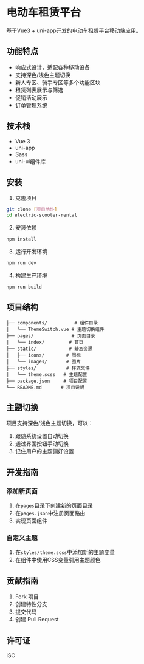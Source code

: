 # 电动车租赁平台

基于Vue3 + uni-app开发的电动车租赁平台移动端应用。

## 功能特点

- 响应式设计，适配各种移动设备
- 支持深色/浅色主题切换
- 新人专区、骑手专区等多个功能区块
- 租赁列表展示与筛选
- 促销活动展示
- 订单管理系统

## 技术栈

- Vue 3
- uni-app
- Sass
- uni-ui组件库

## 安装

1. 克隆项目
```bash
git clone [项目地址]
cd electric-scooter-rental
```

2. 安装依赖
```bash
npm install
```

3. 运行开发环境
```bash
npm run dev
```

4. 构建生产环境
```bash
npm run build
```

## 项目结构

```
├── components/          # 组件目录
│   └── ThemeSwitch.vue # 主题切换组件
├── pages/              # 页面目录
│   └── index/         # 首页
├── static/            # 静态资源
│   ├── icons/        # 图标
│   └── images/       # 图片
├── styles/           # 样式文件
│   └── theme.scss   # 主题配置
├── package.json     # 项目配置
└── README.md       # 项目说明
```

## 主题切换

项目支持深色/浅色主题切换，可以：
1. 跟随系统设置自动切换
2. 通过界面按钮手动切换
3. 记住用户的主题偏好设置

## 开发指南

### 添加新页面

1. 在`pages`目录下创建新的页面目录
2. 在`pages.json`中注册页面路由
3. 实现页面组件

### 自定义主题

1. 在`styles/theme.scss`中添加新的主题变量
2. 在组件中使用CSS变量引用主题颜色

## 贡献指南

1. Fork 项目
2. 创建特性分支
3. 提交代码
4. 创建 Pull Request

## 许可证

ISC 